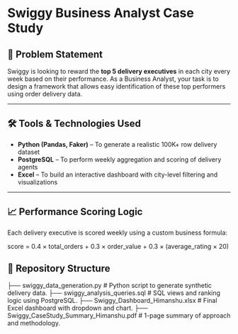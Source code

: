 # Swiggy Business Analyst Case Study 

## 📌 Problem Statement

Swiggy is looking to reward the **top 5 delivery executives** in each city every week based on their performance. As a Business Analyst, your task is to design a framework that allows easy identification of these top performers using order delivery data.

---

## 🛠️ Tools & Technologies Used

- **Python (Pandas, Faker)** – To generate a realistic 100K+ row delivery dataset
- **PostgreSQL** – To perform weekly aggregation and scoring of delivery agents
- **Excel** – To build an interactive dashboard with city-level filtering and visualizations

---

## 📈 Performance Scoring Logic

Each delivery executive is scored weekly using a custom business formula:

score = 0.4 × total_orders + 0.3 × order_value + 0.3 × (average_rating × 20)
## 📂 Repository Structure
├── swiggy_data_generation.py # Python script to generate synthetic delivery data.
├── swiggy_analysis_queries.sql # SQL views and ranking logic using PostgreSQL.
├── Swiggy_Dashboard_Himanshu.xlsx # Final Excel dashboard with dropdown and chart.
├── Swiggy_CaseStudy_Summary_Himanshu.pdf # 1-page summary of approach and methodology.
